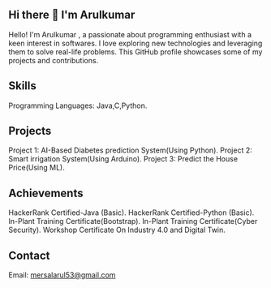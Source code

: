 ## Hi there 👋 I'm Arulkumar
Hello! I'm Arulkumar , a passionate about programming enthusiast with a keen interest in softwares. I love exploring new technologies and leveraging them to solve real-life problems. This GitHub profile showcases some of my projects and contributions.

## Skills
Programming Languages: Java,C,Python.
## Projects
Project 1: AI-Based Diabetes prediction System(Using Python).
Project 2: Smart irrigation System(Using Arduino).
Project 3: Predict the House Price(Using ML).
## Achievements
HackerRank Certified-Java (Basic).
HackerRank Certified-Python (Basic).
In-Plant Training Certificate(Bootstrap).
In-Plant Training Certificate(Cyber Security).
Workshop Certificate On Industry 4.0 and Digital Twin. 
## Contact
Email: mersalarul53@gmail.com
